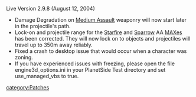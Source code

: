 Live Version 2.9.8 (August 12, 2004)

- Damage Degradation on [Medium Assault](/Medium_Assault "wikilink")
  weaponry will now start later in the projectile's path.
- Lock-on and projectile range for the [Starfire](/Starfire "wikilink")
  and [Sparrow](/Sparrow "wikilink") AA [MAXes](/MAX "wikilink") has
  been corrected. They will now lock on to objects and projectiles
  will travel up to 350m away reliably.
- Fixed a crash to desktop issue that would occur when a character was
  zoning.
- If you have experienced issues with freezing, please open the file
  engine3d_options.ini in your PlanetSide Test directory and set
  use_managed_vbs to true.

[category:Patches](/category:Patches "wikilink")
